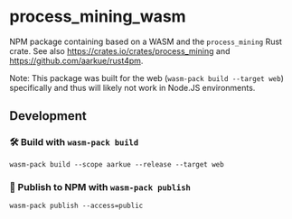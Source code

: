 # process_mining_wasm

NPM package containing based on a WASM and the `process_mining` Rust crate.
See also https://crates.io/crates/process_mining and https://github.com/aarkue/rust4pm.

Note: This package was built for the web (`wasm-pack build --target web`) specifically and thus will likely not work in Node.JS environments.

## Development
### 🛠️ Build with `wasm-pack build`

```
wasm-pack build --scope aarkue --release --target web
```


### 🎁 Publish to NPM with `wasm-pack publish`

```
wasm-pack publish --access=public
```